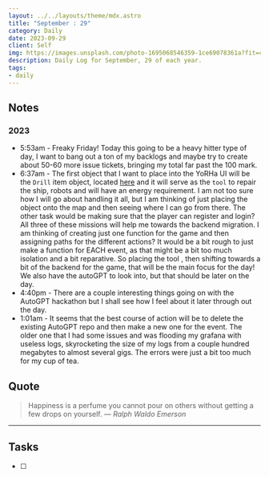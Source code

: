 ```yaml
---
layout: ../../layouts/theme/mdx.astro
title: "September : 29"
category: Daily
date: 2023-09-29
client: Self
img: https://images.unsplash.com/photo-1695068546359-1ce69078361a?fit=crop&q=85&w=1400&h=700
description: Daily Log for September, 29 of each year.
tags:
- daily
---
```


## Notes
### 2023
- 5:53am - Freaky Friday! Today this going to be a heavy hitter type of day, I want to bang out a ton of my backlogs and maybe try to create about 50-60 more issue tickets, bringing my total far past the 100 mark. 
- 6:37am - The first object that I want to place into the YoRHa UI will be the `Drill` item object, located [here](https://i.imgur.com/ddKIcQu.png) and it will serve as the `tool` to repair the ship, robots and will have an energy requirement. I am not too sure how I will go about handling it all, but I am thinking of just placing the object onto the map and then seeing where I can go from there. The other task would be making sure that the player can register and login? All three of these missions will help me towards the backend migration. I am thinking of creating just one function for the game and then assigning paths for the different actions? It would be a bit rough to just make a function for EACH event, as that might be a bit too much isolation and a bit reparative. So placing the tool , then shifting towards a bit of the backend for the game, that will be the main focus for the day! We also have the autoGPT to look into, but that should be later on the day.
- 4:40pm - There are a couple interesting things going on with the AutoGPT hackathon but I shall see how I feel about it later through out the day.
- 1:01am - It seems that the best course of action will be to delete the existing AutoGPT repo and then make a new one for the event. The older one that I had some issues and was flooding my grafana with useless logs, skyrocketing the size of my logs from a couple hundred megabytes to almost several gigs. The errors were just a bit too much for my cup of tea.

## Quote

> Happiness is a perfume you cannot pour on others without getting a few drops on yourself.
> — <cite>Ralph Waldo Emerson</cite>

---

## Tasks

- [ ]